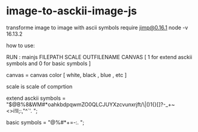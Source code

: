 # image-to-asckii-image-js
transforme image to image with ascii symbols
require 
jimp@0.16.1
node -v 16.13.2

how to use:


RUN : mainjs    FILEPATH    SCALE     OUTFILENAME    CANVAS      [ 1 for extend asckii symbols and 0 for basic symbols ]


canvas = canvas color [ white, black , blue , etc ]

scale is scale of comprtion


 extend asckii symbols  = "$@B%8&WM#*oahkbdpqwmZO0QLCJUYXzcvunxrjft/\\|()1{}[]?-_+~<>i!lI;:,\"^`'. ";

 basic symbols = "@%#*+=-:. ";
